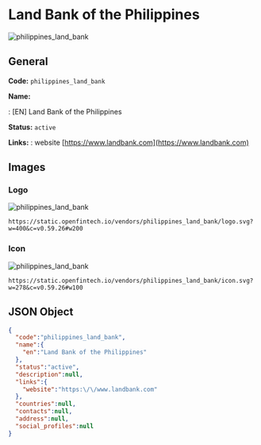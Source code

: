 
# Land Bank of the Philippines 
![philippines_land_bank](https://static.openfintech.io/vendors/philippines_land_bank/logo.svg?w=400&c=v0.59.26#w200)  

## General 
 
**Code:** `philippines_land_bank` 
 
**Name:** 
 
:	[EN] Land Bank of the Philippines 
 
**Status:** `active` 
 
**Links:** 
: website [https://www.landbank.com](https://www.landbank.com) 
 

## Images 

### Logo 
 
![philippines_land_bank](https://static.openfintech.io/vendors/philippines_land_bank/logo.svg?w=400&c=v0.59.26#w200)  

```
https://static.openfintech.io/vendors/philippines_land_bank/logo.svg?w=400&c=v0.59.26#w200
```  

### Icon 
 
![philippines_land_bank](https://static.openfintech.io/vendors/philippines_land_bank/icon.svg?w=278&c=v0.59.26#w100)  

```
https://static.openfintech.io/vendors/philippines_land_bank/icon.svg?w=278&c=v0.59.26#w100
```  

## JSON Object 

```json
{
  "code":"philippines_land_bank",
  "name":{
    "en":"Land Bank of the Philippines"
  },
  "status":"active",
  "description":null,
  "links":{
    "website":"https:\/\/www.landbank.com"
  },
  "countries":null,
  "contacts":null,
  "address":null,
  "social_profiles":null
}
```  
